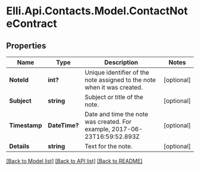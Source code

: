 # Elli.Api.Contacts.Model.ContactNoteContract
## Properties

Name | Type | Description | Notes
------------ | ------------- | ------------- | -------------
**NoteId** | **int?** | Unique identifier of the note assigned to the note when it was created. | [optional] 
**Subject** | **string** | Subject or title of the note. | [optional] 
**Timestamp** | **DateTime?** | Date and time the note was created. For example, 2017-06-23T16:59:52.893Z | [optional] 
**Details** | **string** | Text for the note. | [optional] 

[[Back to Model list]](../README.md#documentation-for-models) [[Back to API list]](../README.md#documentation-for-api-endpoints) [[Back to README]](../README.md)

